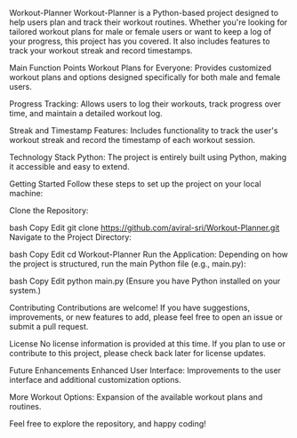 Workout-Planner
Workout-Planner is a Python-based project designed to help users plan and track their workout routines. Whether you're looking for tailored workout plans for male or female users or want to keep a log of your progress, this project has you covered. It also includes features to track your workout streak and record timestamps.

Main Function Points
Workout Plans for Everyone:
Provides customized workout plans and options designed specifically for both male and female users.

Progress Tracking:
Allows users to log their workouts, track progress over time, and maintain a detailed workout log.

Streak and Timestamp Features:
Includes functionality to track the user's workout streak and record the timestamp of each workout session.

Technology Stack
Python:
The project is entirely built using Python, making it accessible and easy to extend.

Getting Started
Follow these steps to set up the project on your local machine:

Clone the Repository:

bash
Copy
Edit
git clone https://github.com/aviral-sri/Workout-Planner.git
Navigate to the Project Directory:

bash
Copy
Edit
cd Workout-Planner
Run the Application: Depending on how the project is structured, run the main Python file (e.g., main.py):

bash
Copy
Edit
python main.py
(Ensure you have Python installed on your system.)

Contributing
Contributions are welcome! If you have suggestions, improvements, or new features to add, please feel free to open an issue or submit a pull request.

License
No license information is provided at this time. If you plan to use or contribute to this project, please check back later for license updates.

Future Enhancements
Enhanced User Interface:
Improvements to the user interface and additional customization options.

More Workout Options:
Expansion of the available workout plans and routines.

Feel free to explore the repository, and happy coding!
